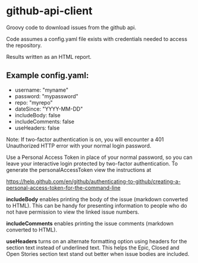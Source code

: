 # github-api-client

Groovy code to download issues from the github api.

Code assumes a config.yaml file exists with credentials needed to access the repository.

Results written as an HTML report.

## Example config.yaml:
 - username: "myname"
 - password: "mypassword"
 - repo: "myrepo"
 - dateSince: "YYYY-MM-DD"
 - includeBody: false
 - includeComments: false
 - useHeaders: false

Note: If two-factor authentication is on, you will encounter a 401 Unauthorized HTTP error with your normal login password.

Use a Personal Access Token in place of your normal password, so you can leave your interactive login protected by two-factor 
authentication. To generate the personalAccessToken view the instructions at

https://help.github.com/en/github/authenticating-to-github/creating-a-personal-access-token-for-the-command-line

**includeBody** enables printing the body of the issue (markdown converted to HTML). This can be handy for presenting
information to people who do not have permission to view the linked issue numbers. 

**includeComments** enables printing the issue comments (markdown converted to HTML).

**useHeaders** turns on an alternate formatting option using headers for the section text instead of underlined text. 
This helps the Epic, Closed and Open Stories section text stand out better when issue bodies are included.
